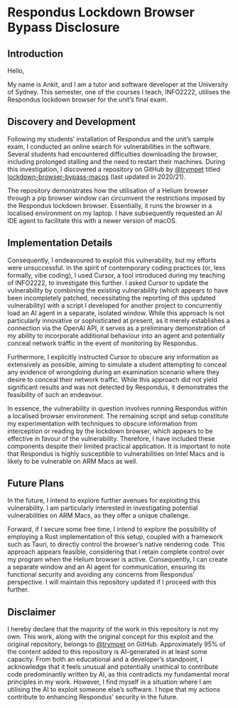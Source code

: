 # Respondus Lockdown Browser Bypass Disclosure

## Introduction

Hello,

My name is Ankit, and I am a tutor and software developer at the University of Sydney. This semester, one of the courses I teach, INFO2222, utilises the Respondus lockdown browser for the unit’s final exam.

## Discovery and Development

Following my students’ installation of Respondus and the unit’s sample exam, I conducted an online search for vulnerabilities in the software. Several students had encountered difficulties downloading the browser, including prolonged stalling and the need to restart their machines. During this investigation, I discovered a repository on GitHub by [@trympet](https://github.com/trympet) titled [lockdown-browser-bypass-macos](https://github.com/trympet/lockdown-browser-bypass-macos) (last updated in 2020/21).

The repository demonstrates how the utilisation of a Helium browser through a pip browser window can circumvent the restrictions imposed by the Respondus lockdown browser. Essentially, it runs the browser in a localised environment on my laptop. I have subsequently requested an AI IDE agent to facilitate this with a newer version of macOS.

## Implementation Details

Consequently, I endeavoured to exploit this vulnerability, but my efforts were unsuccessful. In the spirit of contemporary coding practices (or, less formally, vibe coding), I used Cursor, a tool introduced during my teaching of INFO2222, to investigate this further. I asked Cursor to update the vulnerability by combining the existing vulnerability (which appears to have been incompletely patched, necessitating the reporting of this updated vulnerability) with a script I developed for another project to concurrently load an AI agent in a separate, isolated window. While this approach is not particularly innovative or sophisticated at present, as it merely establishes a connection via the OpenAI API, it serves as a preliminary demonstration of my ability to incorporate additional behaviour into an agent and potentially conceal network traffic in the event of monitoring by Respondus.

Furthermore, I explicitly instructed Cursor to obscure any information as extensively as possible, aiming to simulate a student attempting to conceal any evidence of wrongdoing during an examination scenario where they desire to conceal their network traffic. While this approach did not yield significant results and was not detected by Respondus, it demonstrates the feasibility of such an endeavour.

In essence, the vulnerability in question involves running Respondus within a localised browser environment. The remaining script and setup constitute my experimentation with techniques to obscure information from interception or reading by the lockdown browser, which appears to be effective in favour of the vulnerability. Therefore, I have included these components despite their limited practical application. It is important to note that Respondus is highly susceptible to vulnerabilities on Intel Macs and is likely to be vulnerable on ARM Macs as well.

## Future Plans

In the future, I intend to explore further avenues for exploiting this vulnerability. I am particularly interested in investigating potential vulnerabilities on ARM Macs, as they offer a unique challenge.

Forward, if I secure some free time, I intend to explore the possibility of employing a Rust implementation of this setup, coupled with a framework such as Tauri, to directly control the browser’s native rendering code. This approach appears feasible, considering that I retain complete control over my program when the Helium browser is active. Consequently, I can create a separate window and an AI agent for communication, ensuring its functional security and avoiding any concerns from Respondus’ perspective. I will maintain this repository updated if I proceed with this further.

## Disclaimer

I hereby declare that the majority of the work in this repository is not my own. This work, along with the original concept for this exploit and the original repository, belongs to [@trympet](https://github.com/trympet) on GitHub. Approximately 95% of the content added to this repository is AI-generated in at least some capacity. From both an educational and a developer’s standpoint, I acknowledge that it feels unusual and potentially unethical to contribute code predominantly written by AI, as this contradicts my fundamental moral principles in my work. However, I find myself in a situation where I am utilising the AI to exploit someone else’s software. I hope that my actions contribute to enhancing Respondus’ security in the future.
